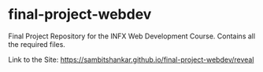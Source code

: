 # final-project-webdev
Final Project Repository for the INFX Web Development Course. Contains all the required files.

Link to the Site: https://sambitshankar.github.io/final-project-webdev/reveal